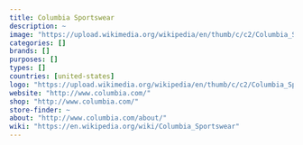 ```yaml
---
title: Columbia Sportswear
description: ~
image: "https://upload.wikimedia.org/wikipedia/en/thumb/c/c2/Columbia_Sportswear_Co_logo.svg/200px-Columbia_Sportswear_Co_logo.svg.png"
categories: []
brands: []
purposes: []
types: []
countries: [united-states]
logo: "https://upload.wikimedia.org/wikipedia/en/thumb/c/c2/Columbia_Sportswear_Co_logo.svg/200px-Columbia_Sportswear_Co_logo.svg.png"
website: "http://www.columbia.com/"
shop: "http://www.columbia.com/"
store-finder: ~
about: "http://www.columbia.com/about/"
wiki: "https://en.wikipedia.org/wiki/Columbia_Sportswear"
---
```

